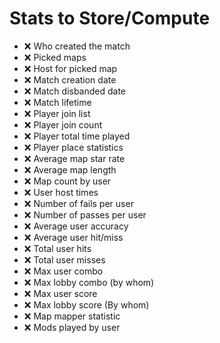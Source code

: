 # Stats to Store/Compute
- ❌ Who created the match
- ❌ Picked maps
- ❌ Host for picked map
- ❌ Match creation date
- ❌ Match disbanded date
- ❌ Match lifetime
- ❌ Player join list
- ❌ Player join count
- ❌ Player total time played
- ❌ Player place statistics
- ❌ Average map star rate
- ❌ Average map length
- ❌ Map count by user
- ❌ User host times
- ❌ Number of fails per user
- ❌ Number of passes per user
- ❌ Average user accuracy
- ❌ Average user hit/miss
- ❌ Total user hits
- ❌ Total user misses
- ❌ Max user combo
- ❌ Max lobby combo (by whom)
- ❌ Max user score
- ❌ Max lobby score (By whom)
- ❌ Map mapper statistic
- ❌ Mods played by user